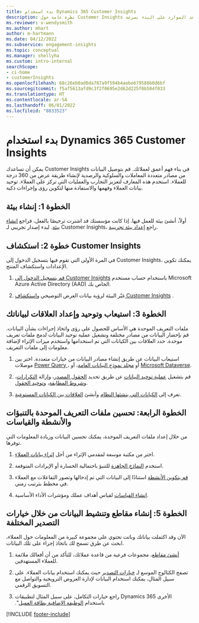 ```yaml
---
title: بدء استخدام Dynamics 365 Customer Insights
description: نظرة عامة حول Customer Insights تساعد الموارد على البدء بسرعة.
ms.reviewer: v-wendysmith
ms.author: mhart
author: m-hartmann
ms.date: 04/12/2022
ms.subservice: engagement-insights
ms.topic: conceptual
ms.manager: shellyha
ms.custom: intro-internal
searchScope:
- ci-home
- customerInsights
ms.openlocfilehash: 68c26eb0ad0da787a9f594b4aebe679588b0d6bf
ms.sourcegitcommit: f5af5613afd9c3f2f0695e2d62d225f0b504f033
ms.translationtype: HT
ms.contentlocale: ar-SA
ms.lasthandoff: 06/01/2022
ms.locfileid: "8833523"
---
```

# <a name="get-started-with-dynamics-365-customer-insights"></a>بدء استخدام Dynamics 365 Customer Insights

يمكن أن تساعدك Customer Insights في بناء فهم أعمق لعملائك. قم بتوصيل البيانات من مصادر متعددة المعاملات والسلوكية والرصدية لإنشاء طريقة عرض من 360 درجة للعملاء. استخدم هذه المعارف لتعزيز التجارب والعمليات التي تركز على العملاء. توحيد بيانات العملاء وفهمها والاستفادة منها لتكوين رؤى وإجراءات ذكية.

## <a name="step-1-create-an-environment"></a>الخطوة 1: إنشاء بيئة

أولاً، أنشئ بيئة للعمل فيها. إذا كانت مؤسستك قد اشترت ترخيصًا بالفعل، فراجع [إنشاء بيئة](create-environment.md). لبدء إصدار تجريبي لـ Customer Insights، راجع [إعداد بيئة تجريبية](trial-signup.md).

## <a name="step-2-explore-customer-insights"></a>خطوة 2: استكشاف Customer Insights

في المرة الأولى التي تقوم فيها بتسجيل الدخول إلى Customer Insights، يمكنك تكوين الإعدادات واستكشاف المنتج.

1. [قم بتسجيل الدخول إلى Customer Insights](https://home.ci.ai.dynamics.com) باستخدام حساب مستخدم Microsoft Azure Active Directory (AAD) الخاص بك.

1. غيّر البيئة لرؤية بيانات العرض التوضيحي و[استكشاف Customer Insights](home.md) .

## <a name="step-3-ingest-unify-and-set-up-relationships-for-your-data"></a>الخطوة 3: استيعاب وتوحيد وإعداد العلاقات لبياناتك

ملفات التعريف الموحدة هي الأساس للحصول على رؤى واتخاذ إجراءات بشأن البيانات. قم بإحضار البيانات من مصادر مختلفة وتشغيل عملية توحيد البيانات لدمج ملفات تعريف موحدة. حدد العلاقات بين الكيانات التي تم استخدامها واستخدم ميزات الإثراء لإضافة معلومات إلى ملفات التعريف.

1. استيعاب البيانات عن طريق إنشاء مصادر البيانات من خيارات متعددة. اختر بين موصلات [Power Query ](connect-power-query.md)، أو [مجلد نموذج البيانات العامة](connect-common-data-model.md)، أو [Microsoft Dataverse](connect-dataverse-managed-lake.md).

1. قم بتشغيل [عملية توحيد البيانات](data-unification.md) عن طريق تحديد [الحقول المصدر](map-entities.md)، وإزالة [التكرارات](remove-duplicates.md)، و[شروط المطابقة](match-entities.md)، و[توحيد الحقول](merge-entities.md).

1. تعرف إلى [الكيانات التي ينشئها النظام](entities.md) وأنشئ [العلاقات بين الكيانات المستوعبة](relationships.md).

## <a name="step-4-enhance-unified-profiles-with-predictions-activities-and-measures"></a>الخطوة الرابعة: تحسين ملفات التعريف الموحدة بالتنبؤات والأنشطة والقياسات

من خلال إعداد ملفات التعريف الموحدة، يمكنك تحسين البيانات وزيادة المعلومات التي توفرها.

1. اختر من مكتبة موسعة لمقدمي الإثراء من أجل [إثراء بيانات العملاء](enrichment-hub.md).

1. استخدم [النماذج الجاهزة](predictions-overview.md) للتنبؤ باحتمالية الخسارة أو الإيرادات المتوقعة.

1. [قم بتكوين الأنشطة](activities.md) استنادًا إلى البيانات التي تم إدخالها وتصور التفاعلات مع العملاء في مخطط بترتيب زمني.

1. [إنشاء القياسات](measures.md) لقياس أهداف عملك ومؤشرات الأداء الأساسية.

## <a name="step-5-create-segments-and-activate-data-through-various-export-options"></a>الخطوة 5: إنشاء مقاطع وتنشيط البيانات من خلال خيارات التصدير المختلفة

الآن وقد اكتملت بياناتك وباتت تحتوي على مجموعة كبيرة من المعلومات حول العملاء، ابحث عن طرق تسمح لك باتخاذ إجراء على تلك البيانات.

1. [أنشئ مقاطع](segments.md)، مجموعات فرعية من قاعدة عملائك، للتأكد من أن أفعالك ملائمة للعملاء المستهدفين.

1. تصفح الكتالوج الموسع لـ [خيارات التصدير](export-destinations.md) حيث يمكنك استخدام بيانات العملاء. على سبيل المثال، يمكنك استخدام البيانات لإدارة العروض الترويجية والتواصل مع التسويق الرقمي.

1. راجع خيارات التكامل، على سبيل المثال لتطبيقات Dynamics 365 الأخرى باستخدام [‏‫الوظيفة الإضافية بطاقة العميل](customer-card-add-in.md)".  


[!INCLUDE [footer-include](includes/footer-banner.md)]
